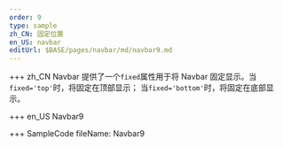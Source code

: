 ```yaml
---
order: 9
type: sample
zh_CN: 固定位置
en_US: navbar
editUrl: $BASE/pages/navbar/md/navbar9.md
---
```


+++ zh_CN
Navbar 提供了一个<Code>fixed</Code>属性用于将 Navbar 固定显示。当<Code>fixed='top'</Code>时，将固定在顶部显示；
当<Code>fixed='bottom'</Code>时，将固定在底部显示。

+++ en_US
Navbar9

+++ SampleCode
fileName: Navbar9
